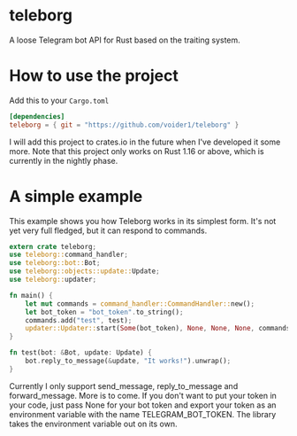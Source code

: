 # teleborg
A loose Telegram bot API for Rust based on the traiting system.

How to use the project
======================
Add this to your `Cargo.toml`
``` toml
[dependencies]
teleborg = { git = "https://github.com/voider1/teleborg" }
```
I will add this project to crates.io in the future when I've developed it some more.
Note that this project only works on Rust 1.16 or above, which is currently in the nightly phase.

A simple example
================
This example shows you how Teleborg works in its simplest form. It's not yet very full fledged, but it can respond to commands.

```Rust
extern crate teleborg;
use teleborg::command_handler;
use teleborg::bot::Bot;
use teleborg::objects::update::Update;
use teleborg::updater;

fn main() {
    let mut commands = command_handler::CommandHandler::new();
    let bot_token = "bot_token".to_string();
    commands.add("test", test);
    updater::Updater::start(Some(bot_token), None, None, None, commands);
}

fn test(bot: &Bot, update: Update) {
    bot.reply_to_message(&update, "It works!").unwrap();
}
```

Currently I only support send_message, reply_to_message and forward_message. More is to come.
If you don't want to put your token in your code, just pass None for your bot token and export your token as an environment variable with the name TELEGRAM_BOT_TOKEN. The library takes the environment variable out on its own.

